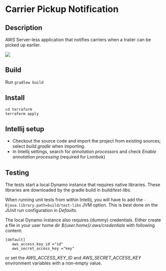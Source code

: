 Carrier Pickup Notification
============================

Description
-----------
AWS Server-less application that notifies carriers when a trailer can be picked up earlier.

![](docs/architecture.png)


Build
-----
Run `gradlew build`

Install
-------
```
cd terraform
terraform apply
```

Intellij setup
--------------
* Checkout the source code and import the project from existing sources; select _build.gradle_ when importing.
* In Intellij settings, search for _annotation processors_ and check _Enable annotation processing_ (required for Lombok)

Testing
-------
The tests start a local Dynamo instance that requires native libraries. These libraries are downloaded by the
 gradle build in _build/test-libs_.
 
When running unit tests from within Intellij, you will have to add the `-Djava.library.path=build/test-libs` JVM option.
This is best done on the _JUnit_ run configuration in _Defaults_.

The local Dynamo instance also requires (dummy) credentials. Either create a file in your user home dir
 _${user.home}/.aws/credentials_ with following content:
 
 ```
[default]
	aws_access_key_id ="id"
	aws_secret_access_key ="key"
```

or set the _AWS_ACCESS_KEY_ID_ and _AWS_SECRET_ACCESS_KEY_ environment variables with a non-empty value.
